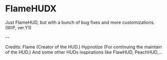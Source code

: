 # FlameHUDX
Just FlameHUD, but with a bunch of bug fixes and more customizations.
(WIP, ver.Y1)

--

Credits:
Flame (Creator of the HUD.)
Hypnotize (For continuing the maintain of the HUD.)
And some other HUDs inspirations like FlawHUD, PeachHUD,...

